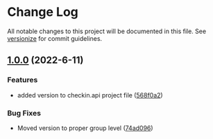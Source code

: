 # Change Log

All notable changes to this project will be documented in this file. See [versionize](https://github.com/versionize/versionize) for commit guidelines.

<a name="1.0.0"></a>
## [1.0.0](https://www.github.com/halemiles/checkin-memory/releases/tag/v1.0.0) (2022-6-11)

### Features

* added version to checkin.api project file ([568f0a2](https://www.github.com/halemiles/checkin-memory/commit/568f0a254d695c874a3a39c2048e706b2dc3b8d7))

### Bug Fixes

* Moved version to proper group level ([74ad096](https://www.github.com/halemiles/checkin-memory/commit/74ad096b60447dc4e35dedcff4b12a72a68febdc))

